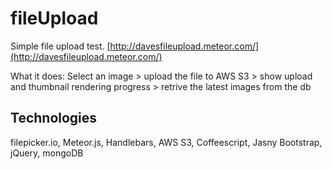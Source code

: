 fileUpload
==========

Simple file upload test. [http://davesfileupload.meteor.com/](http://davesfileupload.meteor.com/) 

What it does: Select an image > upload the file to AWS S3 > show upload and thumbnail rendering progress > retrive the latest images from the db

Technologies
------------

filepicker.io, Meteor.js, Handlebars, AWS S3, Coffeescript, Jasny Bootstrap, jQuery, mongoDB
